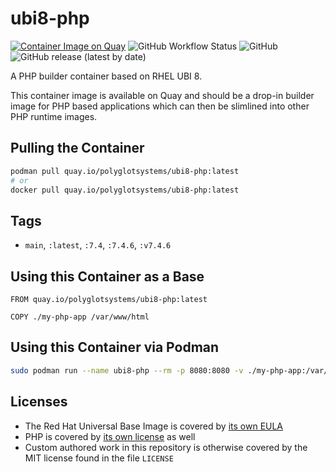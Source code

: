 # ubi8-php

[![Container Image on Quay](https://img.shields.io/badge/Container%20Image-Quay.io-orange)](https://quay.io/polyglotsystems/ubi8-php) ![GitHub Workflow Status](https://img.shields.io/github/workflow/status/PolyglotSystems/ubi8-php/Build%20PHP%20UBI%20Container?label=Container%20Build&style=flat-square) ![GitHub](https://img.shields.io/github/license/PolyglotSystems/ubi8-php) ![GitHub release (latest by date)](https://img.shields.io/github/v/release/PolyglotSystems/ubi8-php)

A PHP builder container based on RHEL UBI 8.

This container image is available on Quay and should be a drop-in builder image for PHP based applications which can then be slimlined into other PHP runtime images.

## Pulling the Container

```bash
podman pull quay.io/polyglotsystems/ubi8-php:latest
# or
docker pull quay.io/polyglotsystems/ubi8-php:latest
```

## Tags

- `main`, `:latest`, `:7.4`, `:7.4.6`, `:v7.4.6`


## Using this Container as a Base

```docker
FROM quay.io/polyglotsystems/ubi8-php:latest

COPY ./my-php-app /var/www/html
```

## Using this Container via Podman

```bash
sudo podman run --name ubi8-php --rm -p 8080:8080 -v ./my-php-app:/var/www/html quay.io/polyglotsystems/ubi8-php:latest
```

## Licenses

- The Red Hat Universal Base Image is covered by [its own EULA](https://www.redhat.com/licenses/EULA_Red_Hat_Universal_Base_Image_English_20190422.pdf)
- PHP is covered by [its own license](https://www.php.net/license/) as well
- Custom authored work in this repository is otherwise covered by the MIT license found in the file `LICENSE`
